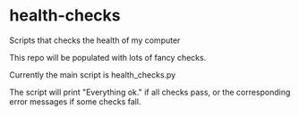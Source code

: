 # health-checks
Scripts that checks the health of my computer

This repo will be populated with lots of fancy checks.

Currently the main script is health_checks.py

The script will print "Everything ok." if all checks pass,
or the corresponding error messages if some checks fall.